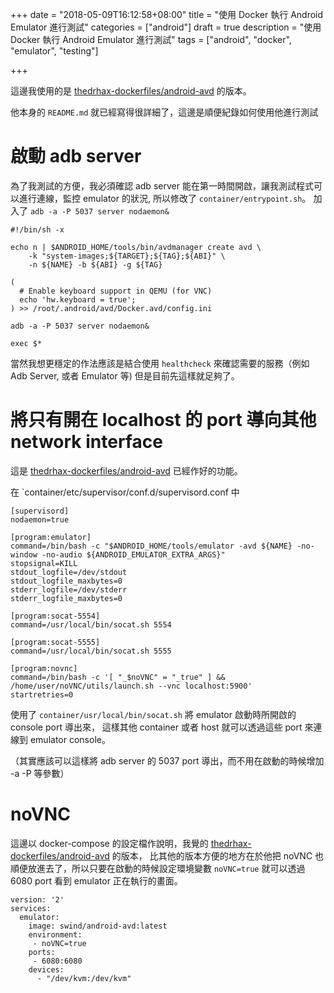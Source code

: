+++
date = "2018-05-09T16:12:58+08:00"
title = "使用 Docker 執行 Android Emulator 進行測試"
categories = ["android"]
draft = true
description = "使用 Docker 執行 Android Emulator 進行測試"
tags = ["android", "docker", "emulator", "testing"]

+++

這邊我使用的是 [thedrhax-dockerfiles/android-avd](https://github.com/thedrhax-dockerfiles/android-avd) 的版本。

他本身的 `README.md` 就已經寫得很詳細了，這邊是順便紀錄如何使用他進行測試

<!--more--> 

# 啟動 adb server

為了我測試的方便，我必須確認 adb server 能在第一時間開啟，讓我測試程式可以進行連線，監控 emulator 的狀況,
所以修改了 `container/entrypoint.sh`。
加入了 `adb -a -P 5037 server nodaemon&`

```
#!/bin/sh -x

echo n | $ANDROID_HOME/tools/bin/avdmanager create avd \
    -k "system-images;${TARGET};${TAG};${ABI}" \
    -n ${NAME} -b ${ABI} -g ${TAG}

(
  # Enable keyboard support in QEMU (for VNC)
  echo 'hw.keyboard = true';
) >> /root/.android/avd/Docker.avd/config.ini

adb -a -P 5037 server nodaemon&

exec $*
```

當然我想更穩定的作法應該是結合使用 `healthcheck` 來確認需要的服務（例如 Adb Server, 或者 Emulator 等)
但是目前先這樣就足夠了。

# 將只有開在 localhost 的 port 導向其他 network interface

這是 [thedrhax-dockerfiles/android-avd](https://github.com/thedrhax-dockerfiles/android-avd) 已經作好的功能。

在 `container/etc/supervisor/conf.d/supervisord.conf 中

```
[supervisord]
nodaemon=true

[program:emulator]
command=/bin/bash -c "$ANDROID_HOME/tools/emulator -avd ${NAME} -no-window -no-audio ${ANDROID_EMULATOR_EXTRA_ARGS}"
stopsignal=KILL
stdout_logfile=/dev/stdout
stdout_logfile_maxbytes=0
stderr_logfile=/dev/stderr
stderr_logfile_maxbytes=0

[program:socat-5554]
command=/usr/local/bin/socat.sh 5554

[program:socat-5555]
command=/usr/local/bin/socat.sh 5555

[program:novnc]
command=/bin/bash -c '[ "_$noVNC" = "_true" ] && /home/user/noVNC/utils/launch.sh --vnc localhost:5900'
startretries=0
```

使用了 `container/usr/local/bin/socat.sh` 將 emulator 啟動時所開啟的 console port 導出來，
這樣其他 container 或者 host 就可以透過這些 port 來連線到 emulator console。

（其實應該可以這樣將 adb server 的 5037 port 導出，而不用在啟動的時候增加 -a -P 等參數）

# noVNC 

這邊以 docker-compose 的設定檔作說明，我覺的 [thedrhax-dockerfiles/android-avd](https://github.com/thedrhax-dockerfiles/android-avd) 的版本，
比其他的版本方便的地方在於他把 noVNC 也順便放進去了，所以只要在啟動的時候設定環境變數 `noVNC=true` 就可以透過 6080 port 看到 emulator 正在執行的畫面。

```
version: '2'
services:
  emulator:
    image: swind/android-avd:latest
    environment:
     - noVNC=true
    ports:
     - 6080:6080
    devices:
      - "/dev/kvm:/dev/kvm"
```

